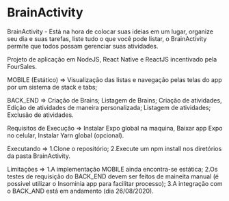 # BrainActivity


BrainActivity - Está na hora de colocar suas ideias em um lugar, organize seu dia e suas tarefas, liste tudo o que você pode listar, o BrainActivity  permite que todos possam gerenciar suas atividades.

Projeto de aplicação em NodeJS, React Native e ReactJS incentivado pela FourSales. 


MOBILE (Estático) => Visualização das listas e navegação pelas telas do app por um sistema de stack e tabs;

BACK_END => Criação de Brains; Listagem de Brains; Criação de atividades, Edição de atividades de maneira personalizada; Listagem de atividades; Exclusão de atividades.


Requisitos de Execução => Instalar Expo global na maquina, Baixar app Expo no celular, Instalar Yarn global (opcional).

Executando => 1.Clone o repositório; 2.Execute um npm install nos diretórios da pasta BrainActivity.


Limitações => 1.A implementação MOBILE ainda encontra-se estática; 2.Os testes de requisição do BACK_END devem ser feitos de maineita manual (é possivel utilizar o Insominia app para facilitar processo); 3.A integração com o BACK_AND está em andamento (dia 26/08/2020).
